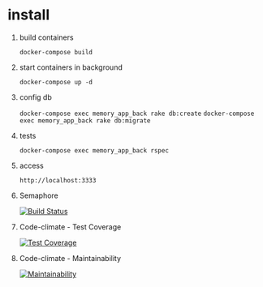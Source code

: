 # install

1. build containers

   `docker-compose build`

1. start containers in background

   `docker-compose up -d`

1. config db

   `docker-compose exec memory_app_back rake db:create`
   `docker-compose exec memory_app_back rake db:migrate`
   
1. tests

   `docker-compose exec memory_app_back rspec`

1. access

   `http://localhost:3333`

1. Semaphore

    [![Build Status](https://edimossilva.semaphoreci.com/badges/memory-app-rails/branches/master.svg?style=shields)](https://edimossilva.semaphoreci.com/projects/memory-app-rails)
    
1. Code-climate - Test Coverage 

   [![Test Coverage](https://api.codeclimate.com/v1/badges/717f9f8d644f0fcfe2c2/test_coverage)](https://codeclimate.com/github/edimossilva/memory-app-rails/test_coverage)
   
1. Code-climate - Maintainability

   [![Maintainability](https://api.codeclimate.com/v1/badges/717f9f8d644f0fcfe2c2/maintainability)](https://codeclimate.com/github/edimossilva/memory-app-rails/maintainability)
